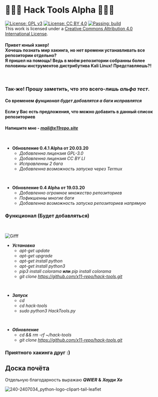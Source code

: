 # 🔹🐍🔹 Hack Tools Alpha 🔹🐍🔹


[![License: GPL v3](https://img.shields.io/badge/License-GPLv3-blue.svg)](https://www.gnu.org/licenses/gpl-3.0)
[![License: CC BY 4.0](https://img.shields.io/badge/License-CC%20BY%204.0-lightgrey.svg)](https://creativecommons.org/licenses/by/4.0/)
[![Passing: build](https://img.shields.io/badge/build-passing-green.svg)](https://img.shields.io/badge/build-passing-green)
</a><br />This work is licensed under a <a rel="license" href="http://creativecommons.org/licenses/by/4.0/">Creative Commons Attribution 4.0 International License</a>.


<h4>Привет юный хакер!<br> Хочешь познать мир хакинга, но нет времени устанавливать все репозитории отдельно? <br> Я пришел на помощь! Ведь в моём репозитории собранны более половины инструментов дистрибутива Kali Linux! Представляешь?!</h4>

<br>

### Так-же! Прошу заметить, что это всего-лишь ***альфа тест***.
#### Со временем ***фунционал будет добовлятся а баги исправлятся***
#### Если у Вас есть предложения, что можно добавить в данный список репозиториев
#### Напишите мне - ***mail@x11repo.site***

<br>

  + **Обновление 0.4.1 Alpha от 20.03.20**
    + *Добавленна лицензия GPL-3.0*
    + *Добавленна лицензия CC BY LI*
    + *Исправленны 2 бага*
    + *Добавленна возможность запуска через Termux*

<br>

  + **Обновление 0.4 Alpha от 19.03.20**
    + *Добавленно огромное множество репозиториев*
    + *Пофикшенны многие баги*
    + *Добавленна возможность запуска репозиториев напрямую*

<h3>Функционал (Будет добавляться)</h3>
<br>

![Gifff](https://user-images.githubusercontent.com/61265099/77121675-cc8be380-6a4c-11ea-8660-2cecb287aab6.gif)


  + ***Установка***
    + *apt-get update*
    + *apt-get upgrade*
    + *apt-get install python*
    + *apt-get install python3*
    + *pip3 install colorama* **или** *pip install colorama*
    + *git clone https://github.com/x11-repo/hack-tools.git*

<br>

  + ***Запуск***
    + *cd*
    + *cd hack-tools*
    + *sudo python3 HackTools.py*
    
<br>

  + ***Обновление***
    + *cd && rm -rf ~/hack-tools*
    + *git clone https://github.com/x11-repo/hack-tools.git*

### Приятного хакинга друг :)
## Доска почёта
Отдельную благодарность выражаю ***QWIER*** **&** ***Хауди Хо***
<br>

![240-2407034_python-logo-clipart-tail-leaflet](https://user-images.githubusercontent.com/61265099/77120042-ee836700-6a48-11ea-9c8c-0db73ccc9c14.jpg)
